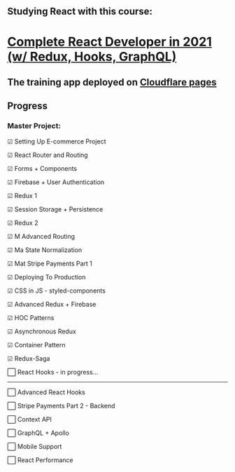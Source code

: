 ## Studying React with this course:

# [Complete React Developer in 2021 (w/ Redux, Hooks, GraphQL)](https://www.udemy.com/course/complete-react-developer-zero-to-mastery/)

## The training app deployed on [Cloudflare pages](https://crwn.pages.dev/)

## Progress

### Master Project:

☑ Setting Up E-commerce Project

☑ React Router and Routing

☑ Forms + Components

☑ Firebase + User Authentication

☑ Redux 1

☑ Session Storage + Persistence

☑ Redux 2

☑ M Advanced Routing

☑ Ma State Normalization

☑ Mat Stripe Payments Part 1

☑ Deploying To Production

☑ CSS in JS - styled-components

☑ Advanced Redux + Firebase

☑ HOC Patterns

☑ Asynchronous Redux

☑ Container Pattern

☑ Redux-Saga

⬜ React Hooks - in progress...

---

⬜ Advanced React Hooks

⬜ Stripe Payments Part 2 - Backend

⬜ Context API

⬜ GraphQL + Apollo

⬜ Mobile Support

⬜ React Performance
